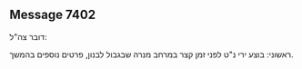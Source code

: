 ## Message 7402

דובר צה"ל:

ראשוני: בוצע ירי נ"ט לפני זמן קצר במרחב מנרה שבגבול לבנון, פרטים נוספים בהמשך.


